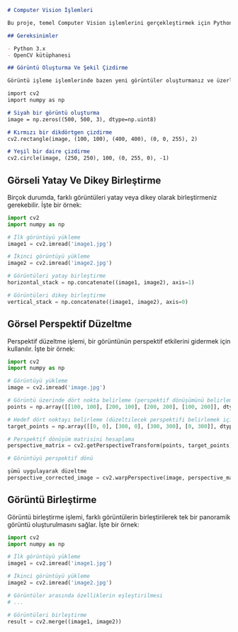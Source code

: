 ﻿
```markdown
# Computer Vision İşlemleri

Bu proje, temel Computer Vision işlemlerini gerçekleştirmek için Python kullanarak oluşturulmuştur. Aşağıda, projede kullanılan işlemleri ve ilgili methodları bulabilirsiniz.

## Gereksinimler

- Python 3.x
- OpenCV kütüphanesi

## Görüntü Oluşturma Ve Şekil Çizdirme

Görüntü işleme işlemlerinde bazen yeni görüntüler oluşturmanız ve üzerlerinde şekiller çizdirmeniz gerekebilir. İşte bir örnek:

import cv2
import numpy as np

# Siyah bir görüntü oluşturma
image = np.zeros((500, 500, 3), dtype=np.uint8)

# Kırmızı bir dikdörtgen çizdirme
cv2.rectangle(image, (100, 100), (400, 400), (0, 0, 255), 2)

# Yeşil bir daire çizdirme
cv2.circle(image, (250, 250), 100, (0, 255, 0), -1)
```

## Görseli Yatay Ve Dikey Birleştirme

Birçok durumda, farklı görüntüleri yatay veya dikey olarak birleştirmeniz gerekebilir. İşte bir örnek:

```python
import cv2
import numpy as np

# İlk görüntüyü yükleme
image1 = cv2.imread('image1.jpg')

# İkinci görüntüyü yükleme
image2 = cv2.imread('image2.jpg')

# Görüntüleri yatay birleştirme
horizontal_stack = np.concatenate((image1, image2), axis=1)

# Görüntüleri dikey birleştirme
vertical_stack = np.concatenate((image1, image2), axis=0)
```

## Görsel Perspektif Düzeltme

Perspektif düzeltme işlemi, bir görüntünün perspektif etkilerini gidermek için kullanılır. İşte bir örnek:

```python
import cv2
import numpy as np

# Görüntüyü yükleme
image = cv2.imread('image.jpg')

# Görüntü üzerinde dört nokta belirleme (perspektif dönüşümünü belirlemek için)
points = np.array([[100, 100], [200, 100], [200, 200], [100, 200]], dtype=np.float32)

# Hedef dört noktayı belirleme (düzeltilecek perspektifi belirlemek için)
target_points = np.array([[0, 0], [300, 0], [300, 300], [0, 300]], dtype=np.float32)

# Perspektif dönüşüm matrisini hesaplama
perspective_matrix = cv2.getPerspectiveTransform(points, target_points)

# Görüntüyü perspektif dönü

şümü uygulayarak düzeltme
perspective_corrected_image = cv2.warpPerspective(image, perspective_matrix, (300, 300))
```

## Görüntü Birleştirme

Görüntü birleştirme işlemi, farklı görüntülerin birleştirilerek tek bir panoramik görüntü oluşturulmasını sağlar. İşte bir örnek:

```python
import cv2
import numpy as np

# İlk görüntüyü yükleme
image1 = cv2.imread('image1.jpg')

# İkinci görüntüyü yükleme
image2 = cv2.imread('image2.jpg')

# Görüntüler arasında özelliklerin eşleştirilmesi
# ...

# Görüntüleri birleştirme
result = cv2.merge((image1, image2))
```

